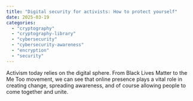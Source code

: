 ```yaml
---
title: "Digital security for activists: How to protect yourself"
date: 2025-03-19
categories: 
  - "cryptography"
  - "cryptography-library"
  - "cybersecurity"
  - "cybersecurity-awareness"
  - "encryption"
  - "security"
---
```


Activism today relies on the digital sphere. From Black Lives Matter to the Me Too movement, we can see that online presence plays a vital role in creating change, spreading awareness, and of course allowing people to come together and unite.
